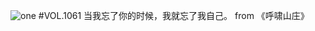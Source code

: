 ![one](http://image.wufazhuce.com/Fh3piCbxXDflBHS5DBXXuFVuQypx)
#VOL.1061
当我忘了你的时候，我就忘了我自己。 from 《呼啸山庄》